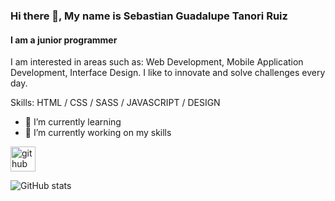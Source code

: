 ### Hi there 👋, My name is Sebastian Guadalupe Tanori Ruiz
#### I am a junior programmer

I am interested in areas such as: Web Development, Mobile Application Development, Interface Design. I like to innovate and solve challenges every day.

Skills: HTML / CSS / SASS / JAVASCRIPT / DESIGN

- 🌱 I’m currently learning 
- 🌱 I’m currently working on my skills 

[<img src='https://cdn.jsdelivr.net/npm/simple-icons@3.0.1/icons/github.svg' alt='github' height='40'>](https://github.com/tanori200321)  

![GitHub stats](https://github-readme-stats.vercel.app/api?username=tanori200321&show_icons=true)  


